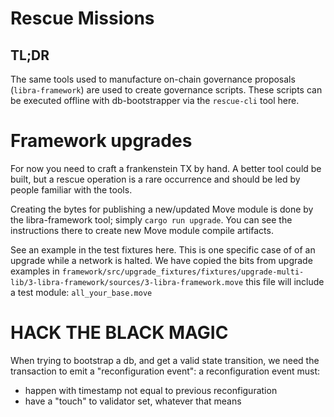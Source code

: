 # Rescue Missions

## TL;DR
The same tools used to manufacture on-chain governance proposals
(`libra-framework`) are used to create governance scripts.
These scripts can be executed offline with db-bootstrapper via the `rescue-cli`
tool here.

# Framework upgrades
For now you need to craft a frankenstein TX by hand. A better tool could be
built, but a rescue operation is a rare occurrence and should be led by people
familiar with the tools.

Creating the bytes for publishing a new/updated Move module is done by the
libra-framework tool;
simply `cargo run upgrade`. You can see the instructions there to
create new Move module compile artifacts.

See an example in the test fixtures here.
This is one specific case of of an upgrade while a network is halted. We have
copied the bits from upgrade examples in
`framework/src/upgrade_fixtures/fixtures/upgrade-multi-lib/3-libra-framework/sources/3-libra-framework.move`
this file will include a test module: `all_your_base.move`

# HACK THE BLACK MAGIC
When trying to bootstrap a db, and get a valid state transition, we need the transaction to emit a "reconfiguration event":
a reconfiguration event must:
- happen with timestamp not equal to previous reconfiguration
- have a "touch" to validator set, whatever that means
